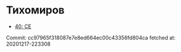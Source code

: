 # Тихомиров
- [40: CE](40.md)

Commit: cc97965f318087e7e8ed664ec00c43356fd804ca
 fetched at: 20201217-223308
